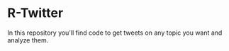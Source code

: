 # R-Twitter

In this repository you'll find code to get tweets on any topic you want and analyze them.
